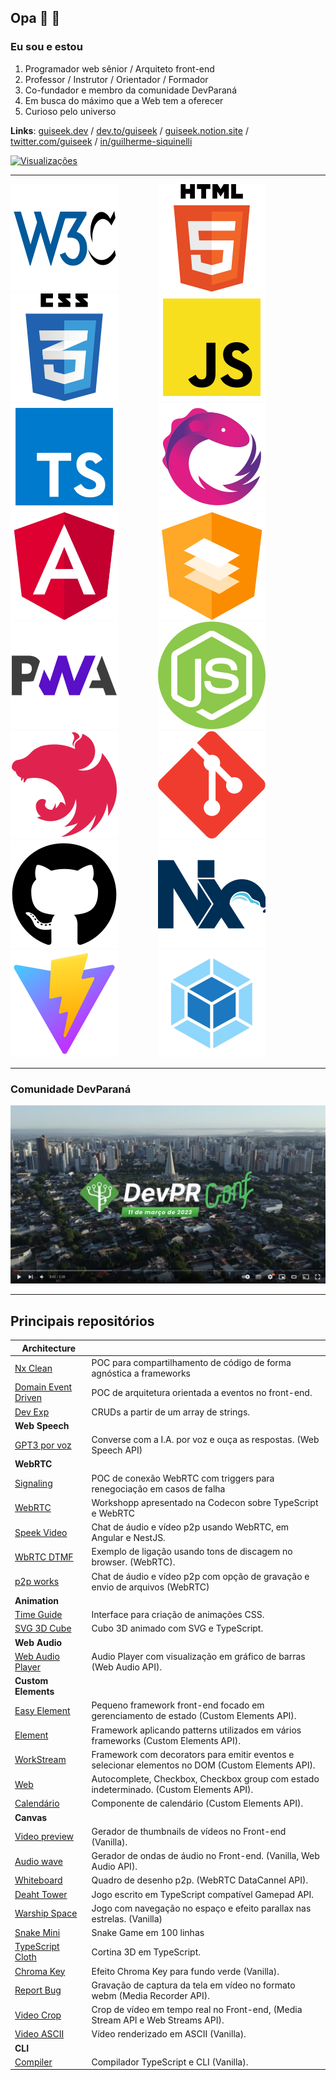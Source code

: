 ## Opa 👋 👨

### Eu sou e estou
1. Programador web sênior / Arquiteto front-end
2. Professor / Instrutor / Orientador / Formador
3. Co-fundador e membro da comunidade DevParaná
4. Em busca do máximo que a Web tem a oferecer
5. Curioso pelo universo

**Links**: [guiseek.dev](https://guiseek.dev) / [dev.to/guiseek](https://dev.to/guiseek) / [guiseek.notion.site](https://guiseek.notion.site) / [twitter.com/guiseek](https://twitter.com/guiseek) / [in/guilherme-siquinelli](https://www.linkedin.com/in/guilherme-siquinelli/)

[
  ![Visualizações](https://komarev.com/ghpvc/?username=guiseek)
](https://bit.ly/3gQLF7q)


---

<section>

<img src="./assets/w3c.svg" style="margin-right: 60px" />
<img src="./assets/html.svg" style="margin-right: 60px" />
<img src="./assets/css.svg" style="margin-right: 60px" />
<img src="./assets/javascript.svg" style="margin-right: 60px" />
<img src="./assets/typescript.svg" style="margin-right: 60px" />
<img src="./assets/rxjs.svg" style="margin-right: 60px" />
<img src="./assets/angular.svg" style="margin-right: 60px" />
<img src="./assets/angular material.svg" style="margin-right: 60px" />
<img src="./assets/pwa.svg" style="margin-right: 60px" />
<img src="./assets/nodejs.svg" style="margin-right: 60px" />
<img src="./assets/nest.svg" style="margin-right: 60px" />
<img src="./assets/git.svg" style="margin-right: 60px" />
<img src="./assets/github.svg" style="margin-right: 60px" />
<img src="./assets/nx.svg" style="margin-right: 60px" />
<img src="./assets/vite.svg" style="margin-right: 60px" />
<img src="./assets/webpack.svg" style="margin-right: 60px" />

</section>


---

### Comunidade DevParaná
[![Assista ao vídeo](./assets/devpr-conf-cover.png)](https://youtu.be/lB6yR2TBkX0)

---

## Principais repositórios


| **Architecture** | | 
| --- | --- |
| [Nx Clean](https://github.com/guiseek/nx-clean) | POC para compartilhamento de código de forma agnóstica a frameworks |
| [Domain Event Driven](https://github.com/guiseek/domain-event-driven) | POC de arquitetura orientada a eventos no front-end. | 
| [Dev Exp](https://github.com/guiseek/devexp) | CRUDs a partir de um array de strings. | 
| **Web Speech** | | 
| [GPT3 por voz](https://github.com/guiseek/iara-openai-gpt3-web-speech-api) | Converse com a I.A. por voz e ouça as respostas. (Web Speech API) | 
| **WebRTC** | | 
| [Signaling](https://github.com/guiseek/signaling) | POC de conexão WebRTC com triggers para renegociação em casos de falha | 
| [WebRTC](https://github.com/guiseek/webrtc) | Workshopp apresentado na Codecon sobre TypeScript e WebRTC | 
| [Speek Video](https://github.com/guiseek/speek.video) | Chat de áudio e vídeo p2p usando WebRTC, em Angular e NestJS. | 
| [WbRTC DTMF](https://github.com/guiseek/webrtc-dtmf) | Exemplo de ligação usando tons de discagem no browser. (WebRTC). | 
| [p2p works](https://github.com/guiseek/p2p.works) | Chat de áudio e vídeo p2p com opção de gravação e envio de arquivos (WebRTC) | 
| **Animation** | | 
| [Time Guide](https://github.com/guiseek/timeguide) | Interface para criação de animações CSS. | 
| [SVG 3D Cube](https://github.com/guiseek/svg-3d-cube) | Cubo 3D animado com SVG e TypeScript. | 
| **Web Audio** | | 
| [Web Audio Player](https://github.com/guiseek/web-audio-player) | Audio Player com visualização em gráfico de barras (Web Audio API). | 
| **Custom Elements** | | 
| [Easy Element](https://github.com/guiseek/easy-element) | Pequeno framework front-end focado em gerenciamento de estado (Custom Elements API). | 
| [Element](https://github.com/guiseek/element) | Framework aplicando patterns utilizados em vários frameworks (Custom Elements API). | 
| [WorkStream](https://github.com/guiseek/workstream) | Framework com decorators para emitir eventos e selecionar elementos no DOM (Custom Elements API). | 
| [Web](https://github.com/guiseek/web) | Autocomplete, Checkbox, Checkbox group com estado indeterminado. (Custom Elements API). | 
| [Calendário](https://github.com/guiseek/calendario) | Componente de calendário (Custom Elements API). | 
| **Canvas** | | 
| [Video preview](https://github.com/guiseek/video-preview) | Gerador de thumbnails de vídeos no Front-end (Vanilla). | 
| [Audio wave](https://github.com/guiseek/audio-wave) | Gerador de ondas de áudio no Front-end. (Vanilla, Web Audio API). | 
| [Whiteboard](https://github.com/guiseek/whiteboard) | Quadro de desenho p2p. (WebRTC DataCannel API). | 
| [Deaht Tower](https://github.com/guiseek/death-tower) | Jogo escrito em TypeScript compatível Gamepad API. | 
| [Warship Space](https://github.com/guiseek/warship.space) | Jogo com navegação no espaço e efeito parallax nas estrelas. (Vanilla) | 
| [Snake Mini](https://github.com/guiseek/snake-mini) | Snake Game em 100 linhas | 
| [TypeScript Cloth](https://github.com/guiseek/typescript-cloth) | Cortina 3D em TypeScript. | 
| [Chroma Key](https://github.com/guiseek/chroma-key) | Efeito Chroma Key para fundo verde (Vanilla). | 
| [Report Bug](https://github.com/guiseek/report-bug) | Gravação de captura da tela em vídeo no formato webm (Media Recorder API). | 
| [Video Crop](https://github.com/guiseek/video-crop) | Crop de vídeo em tempo real no Front-end, (Media Stream API e Web Streams API). | 
| [Video ASCII](https://github.com/guiseek/video-ascii) | Vídeo renderizado em ASCII (Vanilla). | 
| **CLI** | | 
| [Compiler](https://github.com/guiseek/compiler) | Compilador TypeScript e CLI (Vanilla). | 
